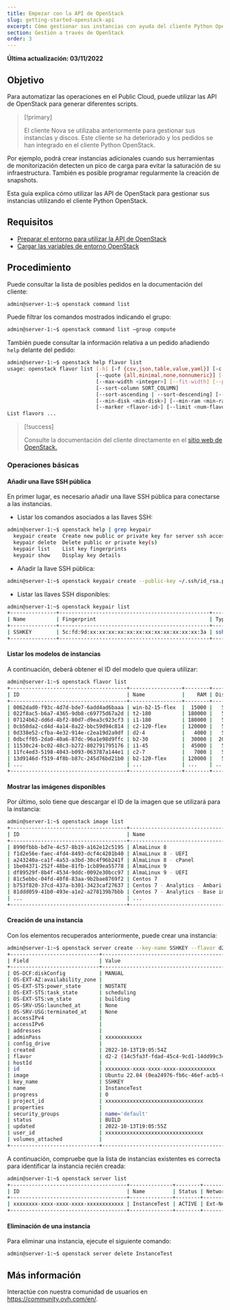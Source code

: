 ```yaml
---
title: Empezar con la API de OpenStack
slug: getting-started-openstack-api
excerpt: Cómo gestionar sus instancias con ayuda del cliente Python OpenStack
section: Gestión a través de OpenStack
order: 3
---
```


**Última actualización: 03/11/2022**

## Objetivo

Para automatizar las operaciones en el Public Cloud, puede utilizar las API de OpenStack para generar diferentes scripts. 

> [!primary]
>
> El cliente Nova se utilizaba anteriormente para gestionar sus instancias y discos. Este cliente se ha deteriorado y los pedidos se han integrado en el cliente Python OpenStack.
>

Por ejemplo, podrá crear instancias adicionales cuando sus herramientas de monitorización detecten un pico de carga para evitar la saturación de su infraestructura. También es posible programar regularmente la creación de snapshots.

Esta guía explica cómo utilizar las API de OpenStack para gestionar sus instancias utilizando el cliente Python OpenStack.

## Requisitos

- [Preparar el entorno para utilizar la API de OpenStack](../preparer-lenvironnement-pour-utiliser-lapi-openstack/)
- [Cargar las variables de entorno OpenStack](../charger-les-variables-denvironnement-openstack/)


## Procedimiento

Puede consultar la lista de posibles pedidos en la documentación del cliente:

```bash
admin@server-1:~$ openstack command list
```

Puede filtrar los comandos mostrados indicando el grupo: 

```bash
admin@server-1:~$ openstack command list —group compute
```

También puede consultar la información relativa a un pedido añadiendo `help` delante del pedido:

```bash
admin@server-1:~$ openstack help flavor list 
usage: openstack flavor list [-h] [-f {csv,json,table,value,yaml}] [-c COLUMN]
                             [--quote {all,minimal,none,nonnumeric}] [--noindent]
                             [--max-width <integer>] [--fit-width] [--print-empty]
                             [--sort-column SORT_COLUMN]
                             [--sort-ascending | --sort-descending] [--public | --private | --all]
                             [--min-disk <min-disk>] [--min-ram <min-ram>] [--long]
                             [--marker <flavor-id>] [--limit <num-flavors>]
List flavors ...
```

> [!success]
>
> Consulte la documentación del cliente directamente en el [sitio web de OpenStack.](https://docs.openstack.org/python-openstackclient/latest/cli/index.html)
> 

### Operaciones básicas

#### Añadir una llave SSH pública

En primer lugar, es necesario añadir una llave SSH pública para conectarse a las instancias.

- Listar los comandos asociados a las llaves SSH:

```bash
admin@server-1:~$ openstack help | grep keypair         
  keypair create  Create new public or private key for server ssh access
  keypair delete  Delete public or private key(s)
  keypair list    List key fingerprints
  keypair show    Display key details
```

- Añadir la llave SSH pública:

```bash
admin@server-1:~$ openstack keypair create --public-key ~/.ssh/id_rsa.pub SSHKEY
```

- Listar las llaves SSH disponibles:

```bash
admin@server-1:~$ openstack keypair list
+---------------+-------------------------------------------------+------+
| Name          | Fingerprint                                     | Type |
+---------------+-------------------------------------------------+------+
| SSHKEY        | 5c:fd:9d:xx:xx:xx:xx:xx:xx:xx:xx:xx:xx:xx:xx:3a | ssh  |
+---------------+-------------------------------------------------+------+
```

#### Listar los modelos de instancias

A continuación, deberá obtener el ID del modelo que quiera utilizar:

```bash
admin@server-1:~$ openstack flavor list
+--------------------------------------+-----------------+--------+------+-----------+-------+-----------+
| ID                                   | Name            |    RAM | Disk | Ephemeral | VCPUs | Is Public |
+--------------------------------------+-----------------+--------+------+-----------+-------+-----------+
| 0062dad0-f93c-4d7d-bde7-6add4ad6baaa | win-b2-15-flex  |  15000 |   50 |         0 |     4 | True      |
| 022f8ac5-b6a7-4365-9db8-c69775d67a2d | t2-180          | 180000 |   50 |         0 |    60 | True      |
| 07124b62-dd6d-4bf2-80d7-d9ea3c923cf3 | i1-180          | 180000 |   50 |         0 |    32 | True      |
| 0cb50da2-cd4d-4a14-8a22-bbc59d94c814 | c2-120-flex     | 120000 |   50 |         0 |    32 | True      |
| 0d338e52-cfba-4e32-914e-c2ea19d2a9df | d2-4            |   4000 |   50 |         0 |     2 | True      |
| 0dbcff05-2da0-40a6-87dc-96a1e98d9ffc | b2-30           |  30000 |  200 |         0 |     8 | True      |
| 11530c24-bc02-48c3-b272-802791795176 | i1-45           |  45000 |   50 |         0 |     8 | True      |
| 11fc4ed3-5198-4043-b093-063787a144e1 | c2-7            |   7000 |   50 |         0 |     2 | True      |
| 13d9146d-f519-4f8b-b87c-245d76bd21b0 | b2-120-flex     | 120000 |   50 |         0 |    32 | True      |
| ...                                  | ...             | ...    | ..   | ...       |       | ...       |
+--------------------------------------+-----------------+--------+------+-----------+-------+-----------+
```

#### Mostrar las imágenes disponibles

Por último, solo tiene que descargar el ID de la imagen que se utilizará para la instancia:

```bash
admin@server-1:~$ openstack image list 
+--------------------------------------+-----------------------------------------------+--------+
| ID                                   | Name                                          | Status |
+--------------------------------------+-----------------------------------------------+--------+
| 8990fbbb-bd7e-4c57-8b19-a162e12c5195 | AlmaLinux 8                                   | active |
| f1d2e56e-faec-4fd4-8493-dcf4c4201b40 | AlmaLinux 8 - UEFI                            | active |
| a243240a-ca1f-4a53-a3bd-30c4f96b241f | AlmaLinux 8 - cPanel                          | active |
| 1be04371-252f-48be-81fb-1cb89ea55778 | AlmaLinux 9                                   | active |
| df89529f-8b4f-4534-9ddc-0092e30bcc97 | AlmaLinux 9 - UEFI                            | active |
| 81c5ebbc-04fd-40f8-83aa-9b2bae8769f2 | Centos 7                                      | active |
| b753f820-37cd-437a-b301-3423caf27637 | Centos 7 - Analytics - Ambari pre-warmed      | active |
| 81ddd059-41b0-493e-a1e2-a278139b7bbb | Centos 7 - Analytics - Base image             | active |
| ...                                  | ...                                           | ...    |
+--------------------------------------+-----------------------------------------------+--------+
```

#### Creación de una instancia

Con los elementos recuperados anteriormente, puede crear una instancia:

```bash
admin@server-1:~$ openstack server create --key-name SSHKEY --flavor d2-2 --image "Ubuntu 22.04" InstanceTest
+-----------------------------+-----------------------------------------------------+
| Field                       | Value                                               |
+-----------------------------+-----------------------------------------------------+
| OS-DCF:diskConfig           | MANUAL                                              |
| OS-EXT-AZ:availability_zone |                                                     |
| OS-EXT-STS:power_state      | NOSTATE                                             |
| OS-EXT-STS:task_state       | scheduling                                          |
| OS-EXT-STS:vm_state         | building                                            |
| OS-SRV-USG:launched_at      | None                                                |
| OS-SRV-USG:terminated_at    | None                                                |
| accessIPv4                  |                                                     |
| accessIPv6                  |                                                     |
| addresses                   |                                                     |
| adminPass                   | xxxxxxxxxxxx                                        |
| config_drive                |                                                     |
| created                     | 2022-10-13T19:05:54Z                                |
| flavor                      | d2-2 (14c5fa3f-fdad-45c4-9cd1-14dd99c341ee)         |
| hostId                      |                                                     |
| id                          | xxxxxxxx-xxxx-xxxx-xxxx-xxxxxxxxxxxx                |
| image                       | Ubuntu 22.04 (0ea24976-fb6c-46ef-acb5-0cb88b0493aa) |
| key_name                    | SSHKEY                                              |
| name                        | InstanceTest                                        |
| progress                    | 0                                                   |
| project_id                  | xxxxxxxxxxxxxxxxxxxxxxxxxxxxxxxx                    |
| properties                  |                                                     |
| security_groups             | name='default'                                      |
| status                      | BUILD                                               |
| updated                     | 2022-10-13T19:05:55Z                                |
| user_id                     | xxxxxxxxxxxxxxxxxxxxxxxxxxxxxxxx                    |
| volumes_attached            |                                                     |
+-----------------------------+-----------------------------------------------------+
```

A continuación, compruebe que la lista de instancias existentes es correcta para identificar la instancia recién creada:

```bash
admin@server-1:~$ openstack server list                                                                 
+--------------------------------------+--------------+--------+-------------------------------------+--------------+--------+
| ID                                   | Name         | Status | Networks                            | Image        | Flavor |
+--------------------------------------+--------------+--------+-------------------------------------+--------------+--------+
| xxxxxxxx-xxxx-xxxx-xxxx-xxxxxxxxxxxx | InstanceTest | ACTIVE | Ext-Net=xxxx:xxxx::xxxx, 51.xx.xx.x | Ubuntu 22.04 | d2-2   |
+--------------------------------------+--------------+--------+-------------------------------------+--------------+--------+
```

#### Eliminación de una instancia

Para eliminar una instancia, ejecute el siguiente comando:

```bash
admin@server-1:~$ openstack server delete InstanceTest
```

## Más información

Interactúe con nuestra comunidad de usuarios en <https://community.ovh.com/en/>.